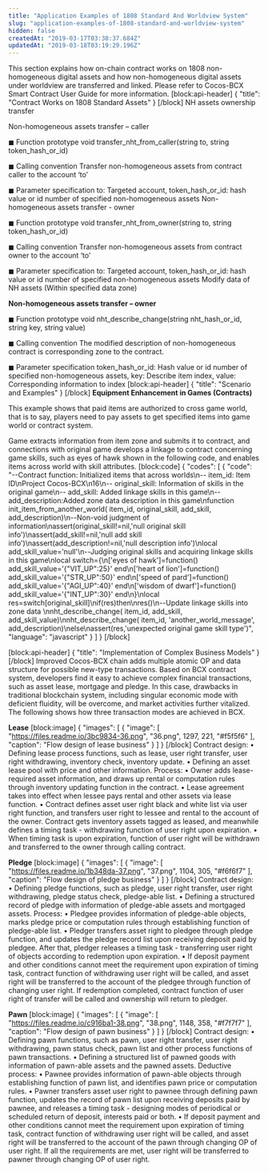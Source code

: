 ```yaml
---
title: "Application Examples of 1808 Standard And Worldview System"
slug: "application-examples-of-1808-standard-and-worldview-system"
hidden: false
createdAt: "2019-03-17T03:38:37.684Z"
updatedAt: "2019-03-18T03:19:29.196Z"
---
```

This section explains how on-chain contract works on 1808 non-homogeneous digital assets and how non-homogeneous digital assets under worldview are transferred and linked. Please refer to Cocos-BCX Smart Contract User Guide for more information.
[block:api-header]
{
  "title": "Contract Works on 1808 Standard Assets"
}
[/block]
NH assets ownership transfer

Non-homogeneous assets transfer – caller

◼ Function prototype
void transfer_nht_from_caller(string to, string token_hash_or_id)

◼ Calling convention
Transfer non-homogeneous assets from contract caller to the account ‘to’

◼ Parameter specification 
to: Targeted account, token_hash_or_id: hash value or id number of specified non-homogeneous assets
Non-homogeneous assets transfer - owner 

◼ Function prototype
void transfer_nht_from_owner(string to, string token_hash_or_id)

◼ Calling convention
Transfer non-homogeneous assets from contract owner to the account ‘to’

◼ Parameter specification
to: Targeted account, token_hash_or_id: hash value or id number of specified non-homogeneous assets
Modify data of NH assets (Within specified data zone)

**Non-homogeneous assets transfer – owner**

◼ Function prototype
void nht_describe_change(string nht_hash_or_id, string key, string value)

◼ Calling convention
The modified description of non-homogeneous contract is corresponding zone to the contract. 

◼ Parameter specification
token_hash_or_id: Hash value or id number of specified non-homogeneous assets, key: Describe item index, value: Corresponding information to index
[block:api-header]
{
  "title": "Scenario and Examples"
}
[/block]
**Equipment Enhancement in Games (Contracts)** 

This example shows that paid items are authorized to cross game world, that is to say, players need to pay assets to get specified items into game world or contract system. 

Game extracts information from item zone and submits it to contract, and connections with original game develops a linkage to contract concerning game skills, such as eyes of hawk shown in the following code, and enables items across world with skill attributes.
[block:code]
{
  "codes": [
    {
      "code": "--Contract function: Initialized items that across worlds\n-- item_id: Item ID\nProject Cocos-BCX\n16\n-- original_skill: Information of skills in the original game\n-- add_skill: Added linkage skills in this game\n-- add_description:Added zone data description in this game\nfunction init_item_from_another_world( item_id, original_skill, add_skill, add_description)\n--Non-void judgment of information\nassert(original_skill!=nil,'null original skill info')\nassert(add_skill!=nil,'null add skill info')\nassert(add_description!=nil,'null description info')\nlocal add_skill_value='null'\n--Judging original skills and acquiring linkage skills in this game\nlocal switch={\n['eyes of hawk']=function() add_skill_value='{\"VIT_UP\":25}' end\n['heart of lion']=function() add_skill_value='{\"STR_UP\":50}' end\n['speed of pard']=function() add_skill_value='{\"AGI_UP\":40}' end\n['wisdom of dwarf']=function() add_skill_value='{\"INT_UP\":30}' end\n}\nlocal res=switch[original_skill]\nif(res)then\nres()\n--Update linkage skills into zone data \nnht_describe_change( item_id, add_skill, add_skill_value)\nnht_describe_change( item_id, 'another_world_message', add_description)\nelse\nassert(res,'unexpected original game skill type')",
      "language": "javascript"
    }
  ]
}
[/block]

[block:api-header]
{
  "title": "Implementation of Complex Business Models"
}
[/block]
Improved Cocos-BCX chain adds multiple atomic OP and data structure for possible new-type transactions. Based on BCX contract system, developers find it easy to achieve complex financial transactions, such as asset lease, mortgage and pledge. In this case, drawbacks in traditional blockchain system, including singular economic mode with deficient fluidity, will be overcome, and market activities further vitalized. The following shows how three transaction modes are achieved in BCX.

**Lease** 
[block:image]
{
  "images": [
    {
      "image": [
        "https://files.readme.io/3bc9834-36.png",
        "36.png",
        1297,
        221,
        "#f5f5f6"
      ],
      "caption": "Flow design of lease business"
    }
  ]
}
[/block]
Contract design: 
•  Defining lease process functions, such as lease, user right transfer, user right withdrawing, inventory check, inventory update. 
•  Defining an asset lease pool with price and other information.
Process:
•  Owner adds lease-required asset information, and draws up rental or computation rules through inventory updating function in the contract. 
•  Lease agreement takes into effect when lessee pays rental and other assets via lease function. 
•  Contract defines asset user right black and white list via user right function, and transfers user right to lessee and rental to the account of the owner. Contract gets inventory assets tagged as leased, and meanwhile defines a timing task - withdrawing function of user right upon expiration. 
•  When timing task is upon expiration, function of user right will be withdrawn and transferred to the owner through calling contract.

**Pledge**
[block:image]
{
  "images": [
    {
      "image": [
        "https://files.readme.io/1b348da-37.png",
        "37.png",
        1104,
        305,
        "#f6f6f7"
      ],
      "caption": "Flow design of pledge business"
    }
  ]
}
[/block]
Contract design:  
•  Defining pledge functions, such as pledge, user right transfer, user right withdrawing, pledge status check, pledge-able list. 
•  Defining a structured record of pledge with information of pledge-able assets and mortgaged assets.
Process: 
•  Pledgee provides information of pledge-able objects, marks pledge price or computation rules through establishing function of pledge-able list.
•  Pledger transfers asset right to pledgee through pledge function, and updates the pledge record list upon receiving deposit paid by pledgee. After that, pledger releases a timing task - transferring user right of objects according to redemption upon expiration.
•  If deposit payment and other conditions cannot meet the requirement upon expiration of timing task, contract function of withdrawing user right will be called, and asset right will be transferred to the account of the pledgee through function of changing user right. If redemption completed, contract function of user right of transfer will be called and ownership will return to pledger.

**Pawn**
[block:image]
{
  "images": [
    {
      "image": [
        "https://files.readme.io/c916ba1-38.png",
        "38.png",
        1148,
        358,
        "#f7f7f7"
      ],
      "caption": "Flow design of pawn business"
    }
  ]
}
[/block]
Contract design:
•  Defining pawn functions, such as pawn, user right transfer, user right withdrawing, pawn status check, pawn list and other process functions of pawn transactions. 
•  Defining a structured list of pawned goods with information of pawn-able assets and the pawned assets.
Deductive process:
•  Pawnee provides information of pawn-able objects through establishing function of pawn list, and identifies pawn price or computation rules. 
•  Pawner transfers asset user right to pawnee through defining pawn function, updates the record of pawn list upon receiving deposits paid by pawnee, and releases a timing task - designing modes of periodical or scheduled return of deposit, interests paid or both. 
•  If deposit payment and other conditions cannot meet the requirement upon expiration of timing task, contract function of withdrawing user right will be called, and asset right will be transferred to the account of the pawn through changing OP of user right. If all the requirements are met, user right will be transferred to pawner through changing OP of user right.